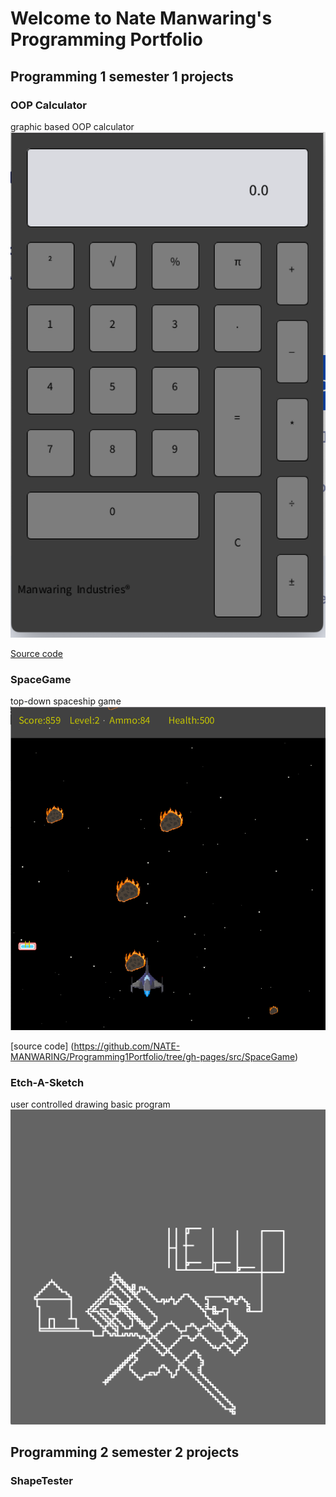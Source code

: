 # Welcome to Nate Manwaring's Programming Portfolio

## Programming 1 semester 1 projects

### OOP Calculator
graphic based OOP calculator
![Running Calculator](https://github.com/NATE-MANWARING/Programming1Portfolio/blob/gh-pages/Images/calc.png?raw=true)

[Source code](https://github.com/NATE-MANWARING/Programming1Portfolio/tree/gh-pages/src/Calculator)

### SpaceGame
top-down spaceship game
![space game](https://github.com/NATE-MANWARING/Programming1Portfolio/blob/gh-pages/Images/SpaceGame.png)

[source code] (https://github.com/NATE-MANWARING/Programming1Portfolio/tree/gh-pages/src/SpaceGame)

### Etch-A-Sketch
user controlled drawing basic program
![etch a sketch](https://github.com/NATE-MANWARING/Programming1Portfolio/blob/gh-pages/Images/etch.png)

[]()

## Programming 2 semester 2 projects

### ShapeTester
